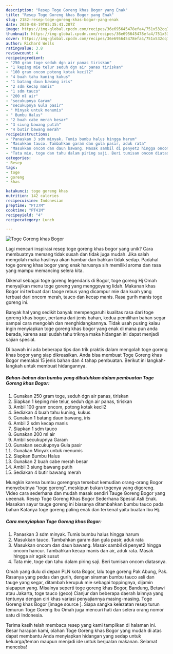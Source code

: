 ```yaml
---
description: "Resep Toge Goreng khas Bogor yang Enak"
title: "Resep Toge Goreng khas Bogor yang Enak"
slug: 2182-resep-toge-goreng-khas-bogor-yang-enak
date: 2020-08-19T05:35:41.207Z
image: https://img-global.cpcdn.com/recipes/36e695645478efa4/751x532cq70/toge-goreng-khas-bogor-foto-resep-utama.jpg
thumbnail: https://img-global.cpcdn.com/recipes/36e695645478efa4/751x532cq70/toge-goreng-khas-bogor-foto-resep-utama.jpg
cover: https://img-global.cpcdn.com/recipes/36e695645478efa4/751x532cq70/toge-goreng-khas-bogor-foto-resep-utama.jpg
author: Richard Wells
ratingvalue: 3.8
reviewcount: 4
recipeingredient:
- "250 gram toge seduh dgn air panas tiriskan"
- "1 keping mie telur seduh dgn air panas tiriskan"
- "100 gram oncom potong kotak kecil2"
- "4 buah tahu kuning kukus"
- "1 batang daun bawang iris"
- "2 sdm kecap manis"
- "1 sdm tauco"
- "200 ml air"
- "secukupnya Garam"
- "secukupnya Gula pasir"
- " Minyak untuk menumis"
- " Bumbu Halus"
- "2 buah cabe merah besar"
- "3 siung bawang putih"
- "4 butir bawang merah"
recipeinstructions:
- "Panaskan 3 sdm minyak. Tumis bumbu halus hingga harum"
- "Masukkan tauco. Tambahkan garam dan gula pasir, aduk rata"
- "Masukkan oncom dan daun bawang. Masak sambil di penyet2 hingga oncom hancur. Tambahkan kecap manis dan air, aduk rata. Masak hingga air agak susut"
- "Tata mie, toge dan tahu dalam piring saji. Beri tumisan oncom diatasnya."
categories:
- Resep
tags:
- toge
- goreng
- khas

katakunci: toge goreng khas 
nutrition: 142 calories
recipecuisine: Indonesian
preptime: "PT37M"
cooktime: "PT41M"
recipeyield: "4"
recipecategory: Lunch

---
```



![Toge Goreng khas Bogor](https://img-global.cpcdn.com/recipes/36e695645478efa4/751x532cq70/toge-goreng-khas-bogor-foto-resep-utama.jpg)

Lagi mencari inspirasi resep toge goreng khas bogor yang unik? Cara membuatnya memang tidak susah dan tidak juga mudah. Jika salah mengolah maka hasilnya akan hambar dan bahkan tidak sedap. Padahal toge goreng khas bogor yang enak harusnya sih memiliki aroma dan rasa yang mampu memancing selera kita.

Dikenal sebagai toge goreng legendaris di Bogor, toge goreng Hj Omah menyajikan menu toge goreng yang menggoyang lidah. Makanan khas Bogor ini terbuat dari taoge rebus yang dicampur mie dan kuah yang terbuat dari oncom merah, tauco dan kecap manis. Rasa gurih manis toge goreng ini.

Banyak hal yang sedikit banyak mempengaruhi kualitas rasa dari toge goreng khas bogor, pertama dari jenis bahan, kedua pemilihan bahan segar sampai cara mengolah dan menghidangkannya. Tidak usah pusing kalau ingin menyiapkan toge goreng khas bogor yang enak di mana pun anda berada, karena asal sudah tahu triknya maka hidangan ini dapat menjadi sajian spesial.


Di bawah ini ada beberapa tips dan trik praktis dalam mengolah toge goreng khas bogor yang siap dikreasikan. Anda bisa membuat Toge Goreng khas Bogor memakai 15 jenis bahan dan 4 tahap pembuatan. Berikut ini langkah-langkah untuk membuat hidangannya.

<!--inarticleads1-->

##### Bahan-bahan dan bumbu yang dibutuhkan dalam pembuatan Toge Goreng khas Bogor:

1. Gunakan 250 gram toge, seduh dgn air panas, tiriskan
1. Siapkan 1 keping mie telur, seduh dgn air panas, tiriskan
1. Ambil 100 gram oncom, potong kotak kecil2
1. Sediakan 4 buah tahu kuning, kukus
1. Gunakan 1 batang daun bawang, iris
1. Ambil 2 sdm kecap manis
1. Siapkan 1 sdm tauco
1. Gunakan 200 ml air
1. Ambil secukupnya Garam
1. Gunakan secukupnya Gula pasir
1. Gunakan  Minyak untuk menumis
1. Siapkan  Bumbu Halus
1. Gunakan 2 buah cabe merah besar
1. Ambil 3 siung bawang putih
1. Sediakan 4 butir bawang merah


Mungkin karena bumbu gorengnya tersebut kemudian orang-orang Bogor menyebutnya &#34;toge goreng&#34;, meskipun bukan togenya yang digoreng. Video cara sederhana dan mudah masak sendiri Tauge Goreng Bogor yang ueeenak. Resep Toge Goreng Khas Bogor Sederhana Spesial Asli Enak. Masakan sayur tauge goreng ini biasanya ditambahkan bumbu tauco pada bahan Katanya toge goreng paling enak dan terkenal yaitu buatan Ibu Hj. 

<!--inarticleads2-->

##### Cara menyiapkan Toge Goreng khas Bogor:

1. Panaskan 3 sdm minyak. Tumis bumbu halus hingga harum
1. Masukkan tauco. Tambahkan garam dan gula pasir, aduk rata
1. Masukkan oncom dan daun bawang. Masak sambil di penyet2 hingga oncom hancur. Tambahkan kecap manis dan air, aduk rata. Masak hingga air agak susut
1. Tata mie, toge dan tahu dalam piring saji. Beri tumisan oncom diatasnya.


Omah yang dulu di depan PLN kota Bogor, lalu toge goreng Pak Abung, Pak. Rasanya yang pedas dan gurih, dengan siraman bumbu tauco asli dan tauge yang segar, ditambah kerupuk mie sebagai toppingnya, dijamin siapapun yang. Misalnya seperti toge goreng khas Bogor, Bandung, Betawi atau Jakarta, toge tauco (geco) Cianjur dan beberapa daerah lainnya yang tentunya dengan ciri khas variasi penyajiannya masing-masing. Toge Goreng khas Bogor [image source ]. Siapa sangka kelezatan resep turun temurun Toge Goreng Ibu Omah juga mencuri hati dan selera orang nomor satu di Indonesia. 

Terima kasih telah membaca resep yang kami tampilkan di halaman ini. Besar harapan kami, olahan Toge Goreng khas Bogor yang mudah di atas dapat membantu Anda menyiapkan hidangan yang sedap untuk keluarga/teman maupun menjadi ide untuk berjualan makanan. Selamat mencoba!
